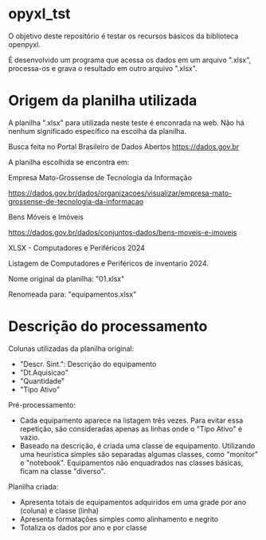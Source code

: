 # opyxl_tst
O objetivo deste repositório é testar os recursos básicos da biblioteca openpyxl.

É desenvolvido um programa que acessa os dados em um arquivo ".xlsx", processa-os e grava o resultado em outro arquivo ".xlsx".

# Origem da planilha utilizada

A planilha ".xlsx" para utilizada neste teste é enconrada na web. Não há nenhum significado específico na escolha da planilha.

Busca feita no Portal Brasileiro de Dados Abertos
https://dados.gov.br

A planilha escolhida se encontra em:

Empresa Mato-Grossense de Tecnologia da Informação

https://dados.gov.br/dados/organizacoes/visualizar/empresa-mato-grossense-de-tecnologia-da-informacao

Bens Móveis e Imóveis

https://dados.gov.br/dados/conjuntos-dados/bens-moveis-e-imoveis

XLSX - Computadores e Periféricos 2024

Listagem de Computadores e Periféricos de inventario 2024. 

Nome original da planilha: "01.xlsx"

Renomeada para: "equipamentos.xlsx"

# Descrição do processamento

Colunas utilizadas da planilha original:
- "Descr. Sint.": Descrição do equipamento
- "Dt.Aquisicao"
- "Quantidade"
- "Tipo Ativo"

Pré-processamento:
- Cada equipamento aparece na listagem três vezes. Para evitar essa repetição, são consideradas apenas as linhas onde o "Tipo Ativo" é vazio.
- Baseado na descrição, é criada uma classe de equipamento. Utilizando uma heurística simples são separadas algumas classes, como "monitor" e "notebook". Equipamentos não enquadrados nas classes básicas, ficam na classe "diverso".

Planilha criada:
- Apresenta totais de equipamentos adquiridos em uma grade por ano (coluna) e classe (linha)
- Apresenta formatações simples como alinhamento e negrito
- Totaliza os dados por ano e por classe
